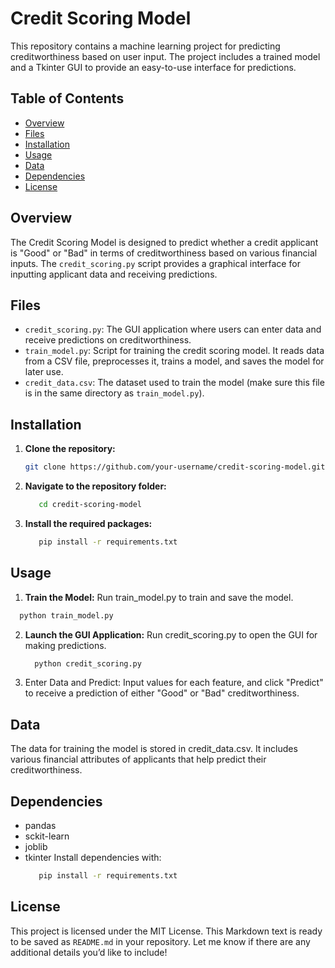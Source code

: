 # Credit Scoring Model

This repository contains a machine learning project for predicting creditworthiness based on user input. The project includes a trained model and a Tkinter GUI to provide an easy-to-use interface for predictions.

## Table of Contents
- [Overview](#overview)
- [Files](#files)
- [Installation](#installation)
- [Usage](#usage)
- [Data](#data)
- [Dependencies](#dependencies)
- [License](#license)

## Overview
The Credit Scoring Model is designed to predict whether a credit applicant is "Good" or "Bad" in terms of creditworthiness based on various financial inputs. The `credit_scoring.py` script provides a graphical interface for inputting applicant data and receiving predictions.

## Files
- `credit_scoring.py`: The GUI application where users can enter data and receive predictions on creditworthiness.
- `train_model.py`: Script for training the credit scoring model. It reads data from a CSV file, preprocesses it, trains a model, and saves the model for later use.
- `credit_data.csv`: The dataset used to train the model (make sure this file is in the same directory as `train_model.py`).

## Installation
1. **Clone the repository:**
   ```bash
   git clone https://github.com/your-username/credit-scoring-model.git
2. **Navigate to the repository folder:**
   ```bash
      cd credit-scoring-model
   ```
3. **Install the required packages:**
    ```bash
       pip install -r requirements.txt
    ```
##  Usage 
1.  **Train the Model:** Run train_model.py to train and save the model.
   ```bash
     python train_model.py
   ```
2. **Launch the GUI Application:** Run credit_scoring.py to open the GUI for making predictions.
   ```bash
     python credit_scoring.py
   ```
3. Enter Data and Predict: Input values for each feature, and click "Predict" to receive a prediction of either "Good" or "Bad" creditworthiness.

## Data
   The data for training the model is stored in credit_data.csv. It includes various financial attributes of applicants that help predict their creditworthiness.
## Dependencies
- pandas
- sckit-learn
- joblib
- tkinter
Install dependencies with:
  ```bash
     pip install -r requirements.txt
  ```
##  License
  This project is licensed under the MIT License.
This Markdown text is ready to be saved as `README.md` in your repository. Let me know if there are any additional details you’d like to include!
